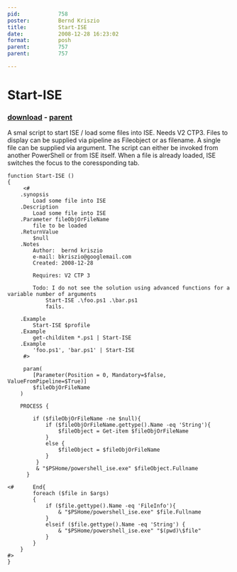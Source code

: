 ```yaml
---
pid:            758
poster:         Bernd Kriszio
title:          Start-ISE
date:           2008-12-28 16:23:02
format:         posh
parent:         757
parent:         757

---
```


# Start-ISE

### [download](758.ps1) - [parent](757.md)

A smal script to  start ISE / load some files into ISE. 
Needs V2 CTP3. Files to display can be supplied via pipeline as Fileobject or as filename. A single file can be supplied via argument. The script can either be invoked from another PowerShell or from ISE itself. When a file is already loaded, ISE switches the focus to the coressponding tab. 

```posh
function Start-ISE ()
{
     <#
    .synopsis
        Load some file into ISE
    .Description
        Load some file into ISE
    .Parameter fileObjOrFileName
        file to be loaded
    .ReturnValue
        $null
    .Notes
        Author:  bernd kriszio
        e-mail: bkriszio@googlemail.com
        Created: 2008-12-28
        
        Requires: V2 CTP 3
        
        Todo: I do not see the solution using advanced functions for a variable number of arguments
            Start-ISE .\foo.ps1 .\bar.ps1
            fails.

    .Example       
        Start-ISE $profile 
    .Example
        get-childitem *.ps1 | Start-ISE
    .Example  
        'foo.ps1', 'bar.ps1' | Start-ISE      
     #>

     param(
        [Parameter(Position = 0, Mandatory=$false, ValueFromPipeline=$True)]
        $fileObjOrFileName
    )
    
    PROCESS {
        
        if ($fileObjOrFileName -ne $null){
            if ($fileObjOrFileName.gettype().Name -eq 'String'){
                $fileObject = Get-item $fileObjOrFileName
            }
            else {
                $fileObject = $fileObjOrFileName
            }
         }
         & "$PSHome/powershell_ise.exe" $fileObject.Fullname
      }
      
<#      End{
        foreach ($file in $args)
        {
            if ($file.gettype().Name -eq 'FileInfo'){
                & "$PSHome/powershell_ise.exe" $file.Fullname
            }
            elseif ($file.gettype().Name -eq 'String') {
                & "$PSHome/powershell_ise.exe" "$(pwd)\$file"
            }
        }
    }
#>   
}

```
